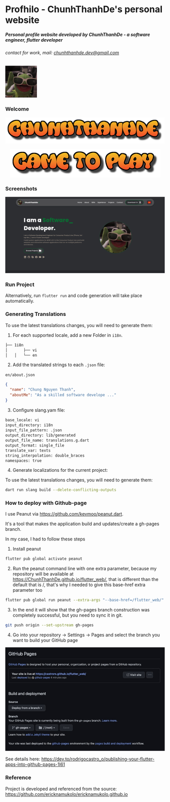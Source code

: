 # Profhilo - ChunhThanhDe's personal website

##### Personal profile website developed by ChunhThanhDe - a software engineer, flutter developer

###### contact for work, mail: chunhthanhde.dev@gmail.com

<img src="assets/avatar.png" height="100px" />

### Welcome

<p align="center">
  <img src="media/chunhthanhde.png" alt="Chunhthanhde" />
</p>
<p align="center">
  <img src="media/came_to_play.png" alt="Came to Play" />
</p>

### Screenshots

<img src="media/image/Home_Screen.png" />

### Run Project

Alternatively, run `flutter run` and code generation will take place automatically.

### Generating Translations

To use the latest translations changes, you will need to generate them:

1. For each supported locale, add a new Folder in `i18n`.

```
├── 1i8n
│   	├── vi
│   │   └── en
```

2. Add the translated strings to each `.json` file:

`en/about.json`

```json
{
  "name": "Chung Nguyen Thanh",
  "aboutMe": "As a skilled software develope ..."
}
```

3. Configure slang.yam file:

```
base_locale: vi
input_directory: i18n
input_file_pattern: .json
output_directory: lib/generated
output_file_name: translations.g.dart
output_format: single_file
translate_var: texts
string_interpolation: double_braces
namespaces: true
```

4. Generate localizations for the current project:

To use the latest translations changes, you will need to generate them:

```sh
dart run slang build --delete-conflicting-outputs
```

### How to deploy with Github-page

I use Peanut via https://github.com/kevmoo/peanut.dart.

It's a tool that makes the application build and updates/create a gh-pages branch.

In my case, I had to follow these steps

1. Install peanut

```sh
flutter pub global activate peanut
```

2. Run the peanut command line with one extra parameter, because my repository will be available
   at https://ChunhThanhDe.github.io/flutter_web/, that is different than the default that is /, that's
   why I needed to give this base-href extra parameter too

```sh
flutter pub global run peanut --extra-args "--base-href=/flutter_web/"
```

3. In the end it will show that the gh-pages branch construction was completely successful, but you
   need to sync it in git.

```sh
git push origin --set-upstream gh-pages
```

4. Go into your repository -> Settings -> Pages and select the branch you want to build your GitHub
   page

<img src="media/setup.jpeg" />

See details here: https://dev.to/rodrigocastro_o/publishing-your-flutter-apps-into-github-pages-1l61

### Reference
Project is developed and referenced from the source: https://github.com/ericknamukolo/ericknamukolo.github.io
